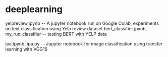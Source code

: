 # deeplearning

yelpreview.ipynb -- A jupyter notebook run on Google Colab, experiments on text classification using Yelp review dataset
bert_classifier.jpynb, my_run_classifier --  testing BERT with YELP data

ipa.ipynb, ipa.py -- Jupyter notebook for image classification using transfer learning with VGG16
